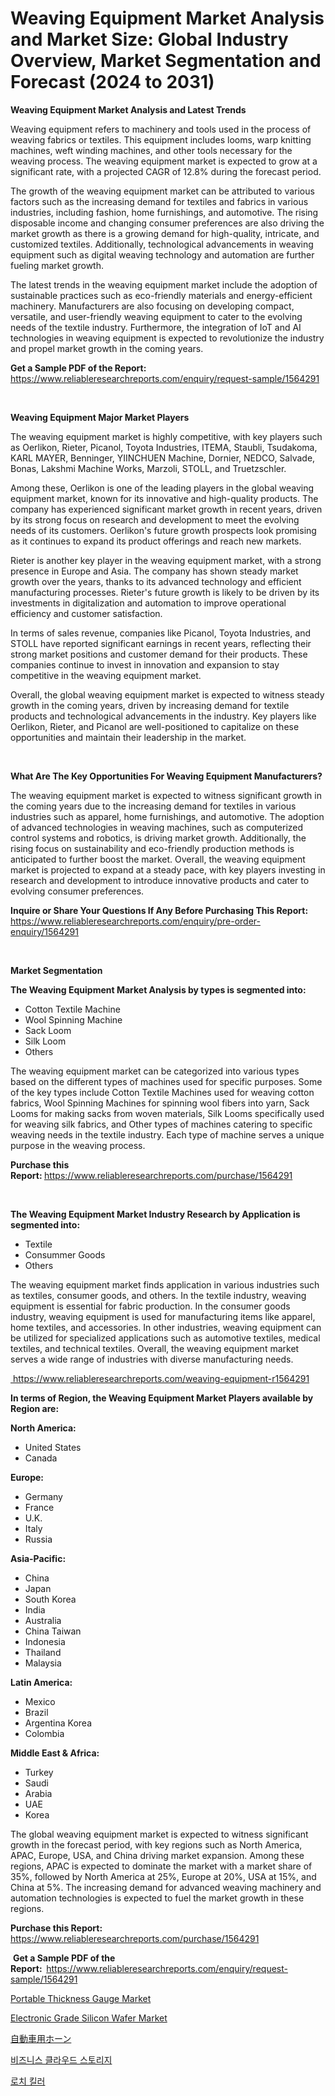 <p><h1>Weaving Equipment Market Analysis and Market Size: Global Industry Overview, Market Segmentation and Forecast (2024 to 2031)</h1></p><p><strong>Weaving Equipment Market Analysis and Latest Trends</strong></p>
<p><p>Weaving equipment refers to machinery and tools used in the process of weaving fabrics or textiles. This equipment includes looms, warp knitting machines, weft winding machines, and other tools necessary for the weaving process. The weaving equipment market is expected to grow at a significant rate, with a projected CAGR of 12.8% during the forecast period.</p><p>The growth of the weaving equipment market can be attributed to various factors such as the increasing demand for textiles and fabrics in various industries, including fashion, home furnishings, and automotive. The rising disposable income and changing consumer preferences are also driving the market growth as there is a growing demand for high-quality, intricate, and customized textiles. Additionally, technological advancements in weaving equipment such as digital weaving technology and automation are further fueling market growth.</p><p>The latest trends in the weaving equipment market include the adoption of sustainable practices such as eco-friendly materials and energy-efficient machinery. Manufacturers are also focusing on developing compact, versatile, and user-friendly weaving equipment to cater to the evolving needs of the textile industry. Furthermore, the integration of IoT and AI technologies in weaving equipment is expected to revolutionize the industry and propel market growth in the coming years.</p></p>
<p><strong>Get a Sample PDF of the Report:&nbsp;</strong> <a href="https://www.reliableresearchreports.com/enquiry/request-sample/1564291">https://www.reliableresearchreports.com/enquiry/request-sample/1564291</a></p>
<p>&nbsp;</p>
<p><strong>Weaving Equipment Major Market Players</strong></p>
<p><p>The weaving equipment market is highly competitive, with key players such as Oerlikon, Rieter, Picanol, Toyota Industries, ITEMA, Staubli, Tsudakoma, KARL MAYER, Benninger, YIINCHUEN Machine, Dornier, NEDCO, Salvade, Bonas, Lakshmi Machine Works, Marzoli, STOLL, and Truetzschler.</p><p>Among these, Oerlikon is one of the leading players in the global weaving equipment market, known for its innovative and high-quality products. The company has experienced significant market growth in recent years, driven by its strong focus on research and development to meet the evolving needs of its customers. Oerlikon's future growth prospects look promising as it continues to expand its product offerings and reach new markets.</p><p>Rieter is another key player in the weaving equipment market, with a strong presence in Europe and Asia. The company has shown steady market growth over the years, thanks to its advanced technology and efficient manufacturing processes. Rieter's future growth is likely to be driven by its investments in digitalization and automation to improve operational efficiency and customer satisfaction.</p><p>In terms of sales revenue, companies like Picanol, Toyota Industries, and STOLL have reported significant earnings in recent years, reflecting their strong market positions and customer demand for their products. These companies continue to invest in innovation and expansion to stay competitive in the weaving equipment market.</p><p>Overall, the global weaving equipment market is expected to witness steady growth in the coming years, driven by increasing demand for textile products and technological advancements in the industry. Key players like Oerlikon, Rieter, and Picanol are well-positioned to capitalize on these opportunities and maintain their leadership in the market.</p></p>
<p>&nbsp;</p>
<p><strong>What Are The Key Opportunities For Weaving Equipment Manufacturers?</strong></p>
<p><p>The weaving equipment market is expected to witness significant growth in the coming years due to the increasing demand for textiles in various industries such as apparel, home furnishings, and automotive. The adoption of advanced technologies in weaving machines, such as computerized control systems and robotics, is driving market growth. Additionally, the rising focus on sustainability and eco-friendly production methods is anticipated to further boost the market. Overall, the weaving equipment market is projected to expand at a steady pace, with key players investing in research and development to introduce innovative products and cater to evolving consumer preferences.</p></p>
<p><strong>Inquire or Share Your Questions If Any Before Purchasing This Report:</strong> <a href="https://www.reliableresearchreports.com/enquiry/pre-order-enquiry/1564291">https://www.reliableresearchreports.com/enquiry/pre-order-enquiry/1564291</a></p>
<p>&nbsp;</p>
<p><strong>Market Segmentation</strong></p>
<p><strong>The Weaving Equipment Market Analysis by types is segmented into:</strong></p>
<p><ul><li>Cotton Textile Machine</li><li>Wool Spinning Machine</li><li>Sack Loom</li><li>Silk Loom</li><li>Others</li></ul></p>
<p><p>The weaving equipment market can be categorized into various types based on the different types of machines used for specific purposes. Some of the key types include Cotton Textile Machines used for weaving cotton fabrics, Wool Spinning Machines for spinning wool fibers into yarn, Sack Looms for making sacks from woven materials, Silk Looms specifically used for weaving silk fabrics, and Other types of machines catering to specific weaving needs in the textile industry. Each type of machine serves a unique purpose in the weaving process.</p></p>
<p><strong>Purchase this Report:&nbsp;</strong><a href="https://www.reliableresearchreports.com/purchase/1564291">https://www.reliableresearchreports.com/purchase/1564291</a></p>
<p>&nbsp;</p>
<p><strong>The Weaving Equipment Market Industry Research by Application is segmented into:</strong></p>
<p><ul><li>Textile</li><li>Consummer Goods</li><li>Others</li></ul></p>
<p><p>The weaving equipment market finds application in various industries such as textiles, consumer goods, and others. In the textile industry, weaving equipment is essential for fabric production. In the consumer goods industry, weaving equipment is used for manufacturing items like apparel, home textiles, and accessories. In other industries, weaving equipment can be utilized for specialized applications such as automotive textiles, medical textiles, and technical textiles. Overall, the weaving equipment market serves a wide range of industries with diverse manufacturing needs.</p></p>
<p><a href="https://www.reliableresearchreports.com/weaving-equipment-r1564291">&nbsp;https://www.reliableresearchreports.com/weaving-equipment-r1564291</a></p>
<p><strong>In terms of Region, the Weaving Equipment Market Players available by Region are:</strong></p>
<p>
    <p> <strong> North America: </strong>
        <ul>
            <li>United States</li>
            <li>Canada</li>
        </ul>
        </p> 
    <p> <strong> Europe: </strong>
        <ul>
            <li>Germany</li>
            <li>France</li>
            <li>U.K.</li>
            <li>Italy</li>
            <li>Russia</li>
        </ul>
        </p> 
    <p> <strong> Asia-Pacific: </strong>
        <ul>
            <li>China</li>
            <li>Japan</li>
            <li>South Korea</li>
            <li>India</li>
            <li>Australia</li>
            <li>China Taiwan</li>
            <li>Indonesia</li>
            <li>Thailand</li>
            <li>Malaysia</li>
        </ul>
        </p> 
    <p> <strong> Latin America: </strong>
        <ul>
            <li>Mexico</li>
            <li>Brazil</li>
            <li>Argentina Korea</li>
            <li>Colombia</li>
        </ul>
        </p> 
    <p> <strong> Middle East & Africa: </strong>
        <ul>
            <li>Turkey</li>
            <li>Saudi</li>
            <li>Arabia</li>
            <li>UAE</li>
            <li>Korea</li>
        </ul>
    </p>
    </p>
<p><p>The global weaving equipment market is expected to witness significant growth in the forecast period, with key regions such as North America, APAC, Europe, USA, and China driving market expansion. Among these regions, APAC is expected to dominate the market with a market share of 35%, followed by North America at 25%, Europe at 20%, USA at 15%, and China at 5%. The increasing demand for advanced weaving machinery and automation technologies is expected to fuel the market growth in these regions.</p></p>
<p><strong>Purchase this Report: </strong><a href="https://www.reliableresearchreports.com/purchase/1564291">https://www.reliableresearchreports.com/purchase/1564291</a></p>
<p>&nbsp;<strong>Get a Sample PDF of the Report:&nbsp;&nbsp;</strong><a href="https://www.reliableresearchreports.com/enquiry/request-sample/1564291">https://www.reliableresearchreports.com/enquiry/request-sample/1564291</a></p>
<p><strong></strong></p>
<p><p><a href="https://www.linkedin.com/pulse/portable-thickness-gauge-market-furnishes-information-share-ox9nf?trackingId=%2BWvAXXin2dgWf%2BpBQOie%2BQ%3D%3D">Portable Thickness Gauge Market</a></p><p><a href="https://www.linkedin.com/pulse/analyzing-electronic-grade-silicon-wafer-market-global-industry-yedaf?trackingId=qNtMwON7SBenV4JiM3hw%2BQ%3D%3D">Electronic Grade Silicon Wafer Market</a></p><p><a href="https://github.com/vlcostes/Market-Research-Report-List-1/blob/main/892062327077.md">自動車用ホーン</a></p><p><a href="https://medium.com/@kenyonjohns/%EB%B9%84%EC%A6%88%EB%8B%88%EC%8A%A4-%ED%81%B4%EB%9D%BC%EC%9A%B0%EB%93%9C-%EC%8A%A4%ED%86%A0%EB%A6%AC%EC%A7%80-%EC%8B%9C%EC%9E%A5-%EA%B7%9C%EB%AA%A8-cagr-%ED%8A%B8%EB%A0%8C%EB%93%9C-2024-2030%EB%85%84-5cbdbb747481">비즈니스 클라우드 스토리지</a></p><p><a href="https://medium.com/@codinchelcea2022/%EC%A5%AC%ED%81%AC-%ED%82%AC%EB%9F%AC-%EC%8B%9C%EC%9E%A5%EC%9D%80-%EC%8B%9C%EC%9E%A5-%EC%A0%90%EC%9C%A0%EC%9C%A8-%EC%8B%9C%EC%9E%A5-%ED%8A%B8%EB%A0%8C%EB%93%9C-%EB%B0%8F-%EC%8B%9C%EC%9E%A5-%EC%84%B1%EC%9E%A5%EC%97%90-%EB%8C%80%ED%95%9C-%EC%A0%95%EB%B3%B4%EB%A5%BC-%EC%A0%9C%EA%B3%B5%ED%95%A9%EB%8B%88%EB%8B%A4-88edd02d8368">로치 킬러</a></p></p>